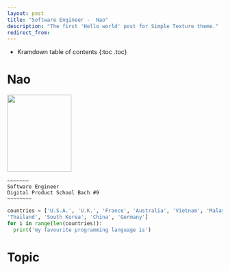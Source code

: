 ```yaml
---
layout: post
title: "Software Engineer -  Nao"
description: "The first 'Hello world' post for Simple Texture theme."
redirect_from:
---
```

* Kramdown table of contents
{:toc .toc}

# Nao
<img src="https://github.com/team-cero/team-cero.github.io/blob/master/assets/images/headshot_nao.jpg?raw=true" height ="180" width="150">


~~~~~~~~~~~~
~~~~~~~
Software Engineer
Digital Product School Bach #9
~~~~~~~~
~~~~~~~~~~~~~~~~~~

~~~ python
countries = ['U.S.A.', 'U.K.', 'France', 'Australia', 'Vietnam', 'Malaysia', 'Singapore', 
'Thailand', 'South Korea', 'China', 'Germany']
for i in range(len(countries)):
  print('my favourite programming language is')
~~~

# Topic
